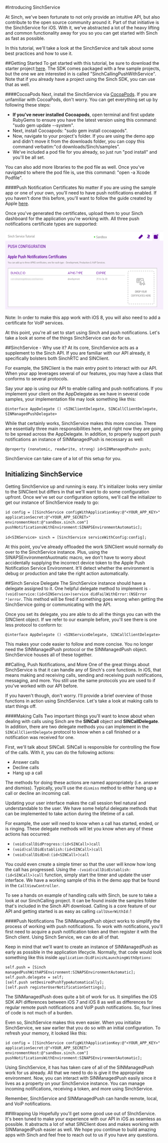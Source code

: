 #Introducing SinchService

At Sinch, we've been fortunate to not only provide an intuitive API, but also contribute to the open source community around it. Part of that initiative is the SinchService for iOS. With it, we've abstracted a lot of the heavy lifting and common functionality away for you so you can get started with Sinch as fast as possible.

In this tutorial, we'll take a look at the SinchService and talk about some best practices and how to use it.

##Getting Started
To get started with this tutorial, be sure to download the starter project [here](https://www.sinch.com/downloads/#downloads-ios). The SDK comes packaged with a few sample projects, but the one we are interested in is called "SinchCallingPushWithService". Note that if you already have a project using the Sinch SDK, you can use that as well. 

####CocoaPods
Next, install the SinchService via [CocoaPods](https://cocoapods.org/). If you are unfamiliar with CocoaPods, don't worry. You can get everything set up by following these steps:

- **If you've never installed Cocoapods**, open terminal and first update RubyGems to ensure you have the latest version using this command: "sudo gem update --system". 
- Next, install Cocoapods: "sudo gem install cocoapods".
- Now, navigate to your project's folder. If you are using the demo app and didn't move it from the downloads folder, you can copy this command verbatim:"cd downloads/Sinch/samples".
- We've included a pod file for you already, so just run "pod install" and you'll be all set.

You can also add more libraries to the pod file as well. Once you've navigated to where the pod file is, use this command: "open -a Xcode Podfile".

####Push Notification Certificates
No matter if you are using the sample app or one of your own, you'll need to have push notifications enabled. If you haven't done this before, you'll want to follow the guide created by Apple [here](https://developer.apple.com/library/ios/documentation/IDEs/Conceptual/AppDistributionGuide/ConfiguringPushNotifications/ConfiguringPushNotifications.html).

Once you've generated the certificates, upload them to your Sinch dashboard for the application you're working with. All three push notifications certificate types are supported:

![Certs](Images/ssKeys.PNG)

Note: In order to make this app work with iOS 8, you will also need to add a certificate for VoIP services.

At this point, you're all set to start using Sinch and push notifications. Let's take a look at some of the things SinchService can do for us.

##SinchService - Why use it?
At its core, SinchService acts as a supplement to the Sinch API. If you are familiar with our API already, it specifically bolsters both SinchRTC and SINClient.

For example, the SINClient is the main entry point to interact with our API. When your app leverages several of our features, you may have a class that conforms to several protocols. 

Say your app is using our API to enable calling and push notifications. If you implement your client on the AppDelegate as we have in several code samples, your implementation file may look something like this:

    @interface AppDelegate () <SINClientDelegate, SINCallClientDelegate, SINManagedPushDelegate>

While that certainly works, SinchService makes this more concise. There are essentially three main responsibilities here, and right now they are going to be spread across the AppDelegate. In addition, to properly support push notifications an instance of SINManagedPush is necessary as well:

    @property (nonatomic, readwrite, strong) id<SINManagedPush> push;

SinchService can take care of a lot of this setup for you.

## Initializing SinchService
Getting SinchService up and running is easy. It's initializer looks very similar to the SINClient but differs in that we'll want to do some configuration upfront. Once we've set our configuration options, we'll call the initializer to get our instance of SinchService ready to go:

    id config = [[SinchService configWithApplicationKey:@"<YOUR_APP_KEY>" applicationSecret:@"<YOUR_APP_SECRET>"                                 environmentHost:@"sandbox.sinch.com"]        pushNotificationsWithEnvironment:SINAPSEnvironmentAutomatic];
    
    id<SINService> sinch = [SinchService serviceWithConfig:config];


At this point, you've already offloaded the work SINClient would normally do over to the SinchService instance. Plus, using the SINAPSEnvironmentAuotmatic macro, we don't have to worry about accidentally supplying the incorrect device token to the Apple Push Notification Service Environment. It'll detect whether the environment is debug or production and take the right action automatically.

##Sinch Service Delegate
The SinchService instance should have a delegate assigned to it. One helpful delegate method to implement is `-(void)service:(id<SINService>)service didFailWithError:(NSError *)error`. This method will be fired if something goes wrong when getting the SinchService going or communicating with the API.

Once you set its delegate, you are able to do all the things you can with the SINClient object. If we refer to our example before, you'll see there is one less protocol to conform to:

    @interface AppDelegate () <SINServiceDelegate, SINCallClientDelegate>

This makes your code easier to follow and more concise. You no longer need the SINManagedPush protocol or the SINManagedPush object. SinchService houses all of these together.

##Calling, Push Notifications, and More
One of the great things about SinchService is that it can handle any of Sinch's core functions. In iOS, that means making and receiving calls, sending and receiving push notifications, messaging, and more. You still use the same protocols you are used to if you've worked with our API before.

If you haven't though, don't worry. I'll provide a brief overview of those functions in action using SinchService. Let's take a look at making calls to start things off.

####Making Calls
Two important things you'll want to know about when dealing with calls using Sinch are the **SINCall** object and **SINCallDelegate**. In addition, there are two delegate methods you can implement in the `SINCallClientDelegate` protocol to know when a call finished or a notification was received for one.

First, we'll talk about SINCall. SINCall is responsible for controlling the flow of the calls. With it, you can do the following actions:

- Answer calls
- Decline calls
- Hang up a call

The methods for doing these actions are named appropriately (i.e. answer and dismiss). Typically, you'll use the `dismiss` method to either hang up a call or decline an incoming call. 

Updating your user interface makes the call session feel natural and understandable to the user. We have some helpful delegate methods that can be implemented to take action during the lifetime of a call.

For example, the user will need to know when a call has started, ended, or is ringing. These delegate methods will let you know when any of these actions has occurred:

- `(void)callDidProgress:(id<SINCall>)call`
- `(void)callDidEstablish:(id<SINCall>)call`
- `(void)callDidEnd:(id<SINCall>)call`

You could even create a simple timer so that the user will know how long the call has progressed. Using the `-(void)callDidEstablish:(id<SINCall>)call` function, simply start the timer and update the user interface. We have a working sample of this in the demo app that be found in the `CallViewController`.

To see a hands on example of handling calls with Sinch, be sure to take a look at our SinchCalling project. It can be found inside the samples folder that's included in the Sinch API download. Calling is a core feature of our API and getting started is as easy as calling `callUserWithId:`!

####Push Notifications
The SINManagedPush object works to simplify the process of working with push notifications. To work with notifications, you'll first need to acquire a push notification token and then register it with the Sinch client. Using Sinch Service, we can do all of that.

Keep in mind that we'll want to create an instance of SINManagedPush as early as possible in the application lifecycle. Normally, that code would look something like this  inside `application:DidFinishLaunchingWithOptions`:

    self.push = [Sinch managedPushWithAPSEnvironment:SINAPSEnvironmentAutomatic];
    self.push.delegate = self;
    [self.push setDesiredPushTypeAutomatically];
    [self.push registerUserNotificationSettings];

The SINManagedPush does quite a bit of work for us. It simplifies the iOS SDK API differences between iOS 7 and iOS 8 as well as differences for regular remote push notifications and VoIP push notifications. So, four lines of code is not much of a burden.

Even so, SinchService makes this even easier. When you initialize SinchService, we saw earlier that you do so with an initial configuration. To refresh your memory, it looked like this:

    id config = [[SinchService configWithApplicationKey:@"<YOUR_APP_KEY>" applicationSecret:@"<YOUR_APP_SECRET>"                                 environmentHost:@"sandbox.sinch.com"]        pushNotificationsWithEnvironment:SINAPSEnvironmentAutomatic];

Using SinchService, it has has taken care of all of the SINManagedPush work for us already. All that we need to do is give it the appropriate environment. Now, you can interact with SINManagedPush easily since it lives as a property on your SinchService instance. You can manage incoming notifications, receiving a token, and more using SinchService.

Remember, SinchService and SINManagedPush can handle remote, local, and VoiP notifications.


##Wrapping Up
Hopefully you'll get some good use out of SInchService. It's been tuned to make your experience with our API in iOS as seamless as possible. It abstracts a lot of what SINClient does and makes working with SINManagedPush easier as well. We hope you continue to build amazing apps with Sinch and feel free to reach out to us if you have any questions.
